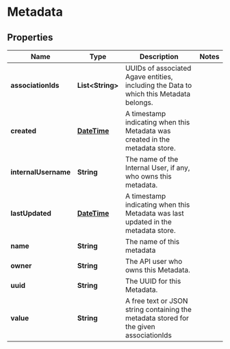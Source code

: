 
# Metadata

## Properties
Name | Type | Description | Notes
------------ | ------------- | ------------- | -------------
**associationIds** | **List&lt;String&gt;** | UUIDs of associated Agave entities, including the Data to which this Metadata belongs. | 
**created** | [**DateTime**](DateTime.md) | A timestamp indicating when this Metadata was created in the metadata store. | 
**internalUsername** | **String** | The name of the Internal User, if any, who owns this metadata. | 
**lastUpdated** | [**DateTime**](DateTime.md) | A timestamp indicating when this Metadata was last updated in the metadata store. | 
**name** | **String** | The name of this metadata | 
**owner** | **String** | The API user who owns this Metadata. | 
**uuid** | **String** | The UUID for this Metadata. | 
**value** | **String** | A free text or JSON string containing the metadata stored for the given associationIds | 



